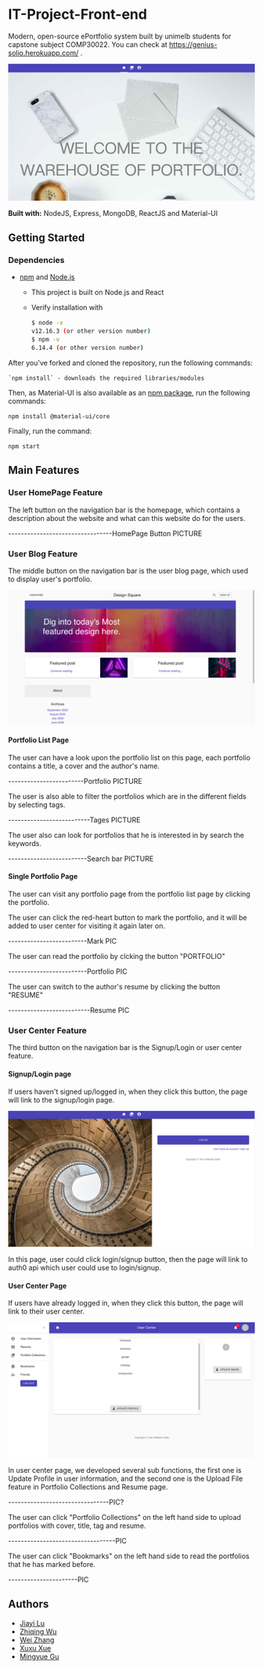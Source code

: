 # IT-Project-Front-end

Modern, open-source ePortfolio system built by unimelb students for capstone subject COMP30022. You can check at https://genius-solio.herokuapp.com/ .

![Image text](https://raw.githubusercontent.com/Jiayi-Joyce-Lu/IT-Project-Front-end/master/src/picture/homepageshots.png?token=AOZXEAOZDF7EOHLPVP7IJIC7MYFD4)

**Built with:** NodeJS, Express, MongoDB, ReactJS and Material-UI

## Getting Started

### Dependencies

- [npm](https://www.npmjs.com/get-npm) and [Node.js](https://nodejs.org/en/)

  - This project is built on Node.js and React

  - Verify installation with

    ```bash
    $ node -v
    v12.16.3 (or other version number)
    $ npm -v
    6.14.4 (or other version number)
    ```
After you've forked and cloned the repository, run the following commands:

    `npm install` - downloads the required libraries/modules

Then, as Material-UI is also available as an [npm package](https://www.npmjs.com/package/@material-ui/core), run the following commands:

    npm install @material-ui/core

Finally, run the command:
    
    npm start

## Main Features

### User HomePage Feature

The left button on the navigation bar is the homepage, which contains a description about the website 
and what can this website do for the users.

---------------------------------HomePage Button PICTURE

### User Blog Feature

The middle button on the navigation bar is the user blog page, which used to display user's portfolio.

![Image text](https://raw.githubusercontent.com/Jiayi-Joyce-Lu/IT-Project-Front-end/master/src/picture/blogpage.png?token=AOZXEAINTUMMIESYNRQVHY27MYHJI)

#### Portfolio List Page
The user can have a look upon the portfolio list on this page, each portfolio contains a title, a cover and the
author's name.

------------------------Portfolio PICTURE

The user is also able to filter the portfolios which are in the different fields by selecting tags.

--------------------------Tages PICTURE

The user also can look for portfolios that he is interested in by search the keywords.

-------------------------Search bar PICTURE

#### Single Portfolio Page
The user can visit any portfolio page from the portfolio list page by clicking the portfolio.

The user can click the red-heart button to mark the portfolio, and it will be added to user center for
visiting it again later on.

-------------------------Mark PIC

The user can read the portfolio by clcking the button "PORTFOLIO"

-------------------------Portfolio PIC

The user can switch to the author's resume by clicking the button "RESUME"

--------------------------Resume PIC

### User Center Feature

The third button on the navigation bar is the Signup/Login or user center feature.

#### Signup/Login page

If users haven't signed up/logged in, when they click this button, the page will link to the signup/login page.

![Image text](https://raw.githubusercontent.com/Jiayi-Joyce-Lu/IT-Project-Front-end/master/src/picture/loginpage.png?token=AOZXEAPRDLRUHICFVM4JJN27MYICE)

In this page, user could click login/signup button, then the page will link to auth0 api which user could use to login/signup.

#### User Center Page

If users have already logged in, when they click this button, the page will link to their user center.
    
![Image text](https://raw.githubusercontent.com/Jiayi-Joyce-Lu/IT-Project-Front-end/master/src/picture/usercenterpage.png?token=AOZXEAJCGE6E3DERTJC3HCK7MYIIW)

In user center page, we developed several sub functions, the first one is Update Profile in user information, and the second one is the Upload File feature in Portfolio Collections and Resume page.
 
--------------------------------PIC?


The user can click "Portfolio Collections" on the left hand side to upload portfolios 
with cover, title, tag and resume.

----------------------------------PIC

The user can click "Bookmarks" on the left hand side to read the portfolios that he has
marked before.

----------------------PIC



 ## Authors
 
 - [Jiayi Lu](https://github.com/Jiayi-Joyce-Lu)
 - [Zhiqing Wu](https://github.com/zhiqingw)
 - [Wei Zhang](https://github.com/Proletariatee)
 - [Xuxu Xue](https://github.com/ElliotXue)
 - [Mingyue Gu](https://github.com/gmy0516)



